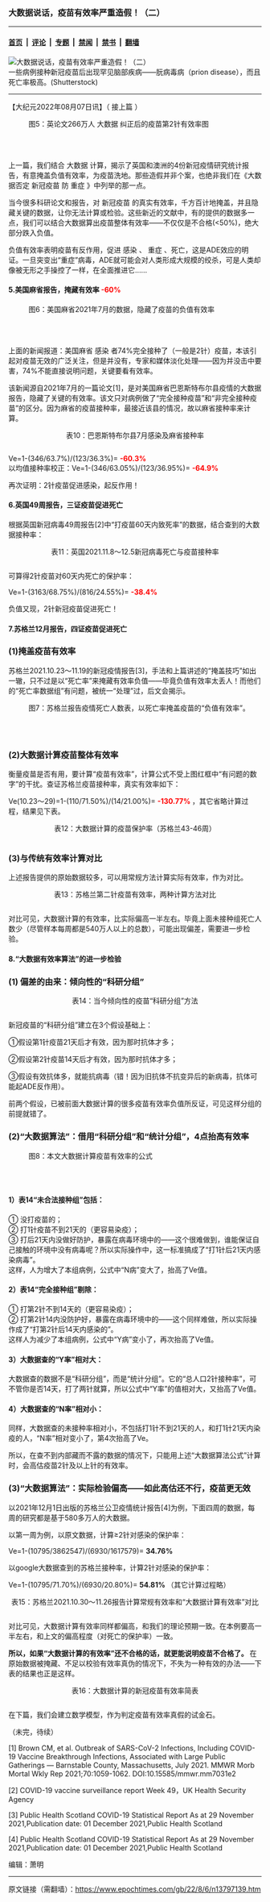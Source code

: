 ### 大数据说话，疫苗有效率严重造假！（二）

---

#### [首页](../../../..?n13797139) &nbsp;|&nbsp; [评论](../../../../../epoch-comment?n13797139) &nbsp;|&nbsp; [专题](../../../../../epoch-special?n13797139) &nbsp;|&nbsp; [禁闻](../../../../../epoch-news?n13797139) &nbsp;|&nbsp; [禁书](../../../../../books?n13797139) &nbsp;|&nbsp; [翻墙](https://github.com/gfw-breaker/nogfw/blob/master/README.md?n13797139)


<div><img alt="大数据说话，疫苗有效率严重造假！（二）" class="attachment-djy_600_400 size-djy_600_400 wp-post-image" src="https://i.epochtimes.com/assets/uploads/2022/06/id13759617-brain-disease_1962290248-600x400.jpg"/>
<div class="caption">
 一些病例接种新冠疫苗后出现罕见脑部疾病——朊病毒病（prion disease），而且死亡率极高。(Shutterstock)
</div></div><hr/><div class="post_content" id="artbody" itemprop="articleBody">
 <!-- article content begin -->
 <p>
  【大纪元2022年08月07日讯】（
  <ok href="https://www.epochtimes.com/gb/22/8/5/n13796318.htm">
   接上篇
  </ok>
  ）
 </p>
 <figure aria-describedby="caption-attachment-13797141" class="wp-caption aligncenter" id="attachment_13797141" style="width: 500px">
  <ok href="https://i.epochtimes.com/assets/uploads/2022/08/id13797141-2022-08-06_131252.jpg" target="_blank">
   <img alt="" class="wp-image-13797141" src="https://i.epochtimes.com/assets/uploads/2022/08/id13797141-2022-08-06_131252-600x393.jpg"/>
  </ok>
  <br/><figcaption class="wp-caption-text" id="caption-attachment-13797141">
   图5：英论文266万人
   <ok href="https://www.epochtimes.com/gb/tag/%E5%A4%A7%E6%95%B0%E6%8D%AE.html">
    大数据
   </ok>
   纠正后的疫苗第2针有效率图
  </figcaption><br/>
 </figure><br/>
 <p>
  上一篇，我们结合
  <ok href="https://www.epochtimes.com/gb/tag/%E5%A4%A7%E6%95%B0%E6%8D%AE.html">
   大数据
  </ok>
  计算，揭示了英国和澳洲的4份新冠疫情研究统计报告，有意掩盖负值有效率，为疫苗洗地。那些造假并非个案，也绝非我们在《大数据否定
  <ok href="https://www.epochtimes.com/gb/tag/%E6%96%B0%E5%86%A0%E7%96%AB%E8%8B%97.html">
   新冠疫苗
  </ok>
  防
  <ok href="https://www.epochtimes.com/gb/tag/%E9%87%8D%E7%97%87.html">
   重症
  </ok>
  》中列举的那一点。
 </p>
 <p>
  当今很多科研论文和报告，对
  <ok href="https://www.epochtimes.com/gb/tag/%E6%96%B0%E5%86%A0%E7%96%AB%E8%8B%97.html">
   新冠疫苗
  </ok>
  的真实有效率，千方百计地掩盖，并且隐藏关键的数据，让你无法计算或检验。这些新近的文献中，有的提供的数据多一点，我们可以结合大数据算出疫苗整体有效率——不仅仅是不合格(&lt;50%)，绝大部分跌入负值。
 </p>
 <p>
  负值有效率表明疫苗有反作用，促进
  <ok href="https://www.epochtimes.com/gb/tag/%E6%84%9F%E6%9F%93.html">
   感染
  </ok>
  、
  <ok href="https://www.epochtimes.com/gb/tag/%E9%87%8D%E7%97%87.html">
   重症
  </ok>
  、死亡，这是ADE效应的明证。一旦突变出“重症”病毒，ADE就可能会对人类形成大规模的绞杀，可是人类却像被无形之手操控了一样，在全面推进它……
 </p>
 <h4>
  5.美国麻省报告，掩藏有效率
  <span style="color: #ff0000;">
   -60%
  </span>
 </h4>
 <figure aria-describedby="caption-attachment-13797142" class="wp-caption aligncenter" id="attachment_13797142" style="width: 400px">
  <ok href="https://i.epochtimes.com/assets/uploads/2022/08/id13797142-2022-08-06_131912.jpg" target="_blank">
   <img alt="" class="wp-image-13797142" src="https://i.epochtimes.com/assets/uploads/2022/08/id13797142-2022-08-06_131912.jpg"/>
  </ok>
  <br/><figcaption class="wp-caption-text" id="caption-attachment-13797142">
   图6：美国麻省2021年7月的数据，隐藏了疫苗的负值有效率
  </figcaption><br/>
 </figure><br/>
 <p>
  上面的新闻报道：美国麻省
  <ok href="https://www.epochtimes.com/gb/tag/%E6%84%9F%E6%9F%93.html">
   感染
  </ok>
  者74%完全接种了（一般是2针）疫苗，本该引起对疫苗无效的广泛关注，但是并没有，专家和媒体淡化处理——因为并没击中要害，74%不能直接说明问题，关键要看有效率。
 </p>
 <p>
  该新闻源自2021年7月的一篇论文[1]，是对美国麻省巴恩斯特布尔县疫情的大数据报告，隐藏了关键的有效率。该文只对病例做了“完全接种疫苗”和“非完全接种疫苗”的区分。因为麻省的疫苗接种率，最接近该县的情况，故以麻省接种率来计算。
 </p>
 <p style="text-align: center;">
  表10：巴恩斯特布尔县7月感染及麻省接种率
 </p>
 <p>
  <ok href="https://i.epochtimes.com/assets/uploads/2022/08/id13797145-2022-08-06_132913.jpg">
   <img alt="" class="wp-image-13797145 aligncenter" src="https://i.epochtimes.com/assets/uploads/2022/08/id13797145-2022-08-06_132913.jpg"/>
  </ok>
 </p>
 <p>
  Ve=1-(346/63.7%)/(123/36.3%)=
  <strong>
   <span style="color: #ff0000;">
    -60.3%
   </span>
  </strong>
  <br/>
  以均值接种率校正：Ve=1-(346/63.05%)/(123/36.95%)=
  <span style="color: #ff0000;">
   <strong>
    -64.9%
   </strong>
  </span>
 </p>
 <p>
  再次证明：2针疫苗促进感染，起反作用！
 </p>
 <h4>
  6.英国49周报告，三证疫苗促进死亡
 </h4>
 <p>
  根据英国新冠病毒49周报告[2]中“打疫苗60天内致死率”的数据，结合查到的大数据接种率：
 </p>
 <p style="text-align: center;">
  表11：英国2021.11.8～12.5新冠病毒死亡与疫苗接种率
 </p>
 <p>
  <ok href="https://i.epochtimes.com/assets/uploads/2022/08/id13797146-2022-08-06_133231.jpg">
   <img alt="" class="wp-image-13797146 aligncenter" src="https://i.epochtimes.com/assets/uploads/2022/08/id13797146-2022-08-06_133231.jpg"/>
  </ok>
 </p>
 <p>
  可算得2针疫苗对60天内死亡的保护率：
 </p>
 <p>
  Ve=1-(3163/68.75%)/(816/24.55%)=
  <span style="color: #ff0000;">
   <strong>
    -38.4%
   </strong>
  </span>
 </p>
 <p>
  负值又现，2针新冠疫苗促进死亡！
 </p>
 <h4>
  7.苏格兰12月报告，四证疫苗促进死亡
 </h4>
 <h3>
  (1)掩盖疫苗有效率
 </h3>
 <p>
  苏格兰2021.10.23～11.19的新冠疫情报告[3]，手法和上篇讲述的“掩盖技巧”如出一辙，只不过是以“死亡率”来掩藏有效率负值——毕竟负值有效率太丢人！而他们的“死亡率数据组”有问题，被统一“处理”过，后文会揭示。
 </p>
 <figure aria-describedby="caption-attachment-13797147" class="wp-caption aligncenter" id="attachment_13797147" style="width: 650px">
  <ok href="https://i.epochtimes.com/assets/uploads/2022/08/id13797147-2022-08-06_133736.jpg" target="_blank">
   <img alt="" class="wp-image-13797147" src="https://i.epochtimes.com/assets/uploads/2022/08/id13797147-2022-08-06_133736-600x228.jpg"/>
  </ok>
  <br/><figcaption class="wp-caption-text" id="caption-attachment-13797147">
   图7：苏格兰报告疫情死亡人数表，以死亡率掩盖疫苗的“负值有效率”。
  </figcaption><br/>
 </figure><br/>
 <h3>
  (2)大数据计算疫苗整体有效率
 </h3>
 <p>
  衡量疫苗是否有用，要计算“疫苗有效率”，计算公式不受上图红框中“有问题的数字”的干扰。查证苏格兰疫苗接种率，真实有效率如下：
 </p>
 <p>
  Ve(10.23～29)=1-(110/71.50%)/(14/21.00%)=
  <span style="color: #ff0000;">
   <strong>
    -130.77%
   </strong>
  </span>
  ，其它省略计算过程，结果见下表。
 </p>
 <p style="text-align: center;">
  表12：大数据计算的疫苗保护率（苏格兰43-46周）
 </p>
 <p>
  <ok href="https://i.epochtimes.com/assets/uploads/2022/08/id13797148-2022-08-06_133928.jpg">
   <img alt="" class="wp-image-13797148 aligncenter" src="https://i.epochtimes.com/assets/uploads/2022/08/id13797148-2022-08-06_133928.jpg"/>
  </ok>
 </p>
 <h3>
  (3)与传统有效率计算对比
 </h3>
 <p>
  上述报告提供的原始数据较多，可以用常规方法计算实际有效率，作为对比。
 </p>
 <p style="text-align: center;">
  表13：苏格兰第二针疫苗有效率，两种计算方法对比
 </p>
 <p>
  <ok href="https://i.epochtimes.com/assets/uploads/2022/08/id13797149-2022-08-06_134428.jpg">
   <img alt="" class="wp-image-13797149 aligncenter" src="https://i.epochtimes.com/assets/uploads/2022/08/id13797149-2022-08-06_134428-600x151.jpg"/>
  </ok>
 </p>
 <p>
  对比可见，大数据计算的有效率，比实际偏高一半左右。毕竟上面未接种组死亡人数少（尽管样本每周都是540万人以上的总数），可能出现偏差，需要进一步检验。
 </p>
 <h4>
  8.“大数据有效率算法”的进一步检验
 </h4>
 <h3>
  (1) 偏差的由来：倾向性的“科研分组”
 </h3>
 <p style="text-align: center;">
  表14：当今倾向性的疫苗“科研分组”方法
 </p>
 <p>
  <ok href="https://i.epochtimes.com/assets/uploads/2022/08/id13797150-2022-08-06_134718.jpg">
   <img alt="" class="wp-image-13797150 aligncenter" src="https://i.epochtimes.com/assets/uploads/2022/08/id13797150-2022-08-06_134718-600x91.jpg"/>
  </ok>
 </p>
 <p>
  新冠疫苗的“科研分组”建立在3个假设基础上：
 </p>
 <p>
  ①假设第1针疫苗21天后才有效，因为那时抗体才多；
 </p>
 <p>
  ②假设第2针疫苗14天后才有效，因为那时抗体才多；
 </p>
 <p>
  ③假设有效抗体多，就能抗病毒（错！因为旧抗体不抗变异后的新病毒，抗体可能起ADE反作用）。
 </p>
 <p>
  前两个假设，已被前面大数据计算的很多疫苗有效率负值所反证，可见这样分组的前提就错了。
 </p>
 <h3>
  (2)“大数据算法”：借用“科研分组”和“统计分组”，4点抬高有效率
 </h3>
 <figure aria-describedby="caption-attachment-13797151" class="wp-caption aligncenter" id="attachment_13797151" style="width: 500px">
  <ok href="https://i.epochtimes.com/assets/uploads/2022/08/id13797151-2022-08-06_135014.jpg" target="_blank">
   <img alt="" class="wp-image-13797151" src="https://i.epochtimes.com/assets/uploads/2022/08/id13797151-2022-08-06_135014.jpg"/>
  </ok>
  <br/><figcaption class="wp-caption-text" id="caption-attachment-13797151">
   图8：本文大数据计算疫苗有效率的公式
  </figcaption><br/>
 </figure><br/>
 <h4>
  1）表14“未合法接种组”包括：
 </h4>
 <p>
  ① 没打疫苗的；
  <br/>
  ② 打1针疫苗不到21天的（更容易染疫）；
  <br/>
  ③ 打后21天内没做好防护，暴露在病毒环境中的——这个很难做到，谁能保证自己接触的环境中没有病毒呢？所以实际操作中，这一标准搞成了“打1针后21天内感染病毒”。
  <br/>
  这样，人为增大了本组病例，公式中“N病”变大了，抬高了Ve值。
 </p>
 <h4>
  2）表14“完全接种组”剔除：
 </h4>
 <p>
  ① 打第2针不到14天的（更容易染疫）；
  <br/>
  ② 打第2针14内没防护好，暴露在病毒环境中的——这个同样难做，所以实际操作成了“打第2针后14天内感染的”。
  <br/>
  这样人为减少了本组病例，公式中“Y病”变小了，再次抬高了Ve值。
 </p>
 <h4>
  3）大数据查的“Y率”相对大：
 </h4>
 <p>
  大数据查的数据不是“科研分组”，而是“统计分组”。它的“总人口2针接种率”，可不管你是否14天，打了两针就算，所以公式中“Y率”的值相对大，又抬高了Ve值。
 </p>
 <h4>
  4）大数据查的“N率”相对小：
 </h4>
 <p>
  同样，大数据查的未接种率相对小，不包括打1针不到21天的人，和打1针21天内染疫的人，“N率”相对变小了，第4次抬高了Ve。
 </p>
 <p>
  所以，在查不到内部藏而不露的数据的情况下，只能用上述“大数据算法公式”计算时，会高估疫苗2针及以上针的有效率。
 </p>
 <h3>
  (3)“大数据算法”：实际检验偏高——如此高估还不行，疫苗更无效
 </h3>
 <p>
  以2021年12月1日出版的苏格兰公卫疫情统计报告[4]为例，下面四周的数据，每周的研究都是基于580多万人的大数据。
 </p>
 <p>
  以第一周为例，以原文数据，计算≥2针对感染的保护率：
 </p>
 <p>
  Ve=1-(10795/3862547)/(6930/1617579)=
  <strong>
   34.76%
  </strong>
 </p>
 <p>
  以google大数据查到的苏格兰接种率，计算2针对感染的保护率：
 </p>
 <p>
  Ve=1-(10795/71.70%)/(6930/20.80%)=
  <strong>
   54.81%
  </strong>
  （其它计算过程略）
 </p>
 <p style="text-align: center;">
  表15：苏格兰2021.10.30～11.26报告计算常规有效率和“大数据计算有效率”对比
 </p>
 <p>
  <ok href="https://i.epochtimes.com/assets/uploads/2022/08/id13797154-2022-08-06_135708.jpg">
   <img alt="" class="wp-image-13797154 aligncenter" src="https://i.epochtimes.com/assets/uploads/2022/08/id13797154-2022-08-06_135708.jpg"/>
  </ok>
 </p>
 <p>
  对比可见，大数据计算有效率同样都偏高，和我们的理论预期一致。在本例要高一半左右，和上文的偏高程度（对死亡的保护率）一致。
 </p>
 <p>
  <strong>
   所以，如果“大数据计算的有效率”还不合格的话，就更能说明疫苗不合格了。
  </strong>
  在原始数据被掩藏、不足以校验有效率真伪的情况下，不失为一种有效的办法——下表的结果也正是这样。
 </p>
 <p style="text-align: center;">
  表16：大数据计算的新冠疫苗有效率简表
 </p>
 <p>
  <ok href="https://i.epochtimes.com/assets/uploads/2022/08/id13797156-2022-08-06_140254.jpg">
   <img alt="" class="wp-image-13797156 aligncenter" src="https://i.epochtimes.com/assets/uploads/2022/08/id13797156-2022-08-06_140254-600x354.jpg"/>
  </ok>
 </p>
 <p>
  在下篇，我们会建立数学模型，作为判定疫苗有效率真假的试金石。
 </p>
 <p>
  （未完，待续）
 </p>
 <p>
  [1] Brown CM, et al. Outbreak of SARS-CoV-2 Infections, Including COVID-19 Vaccine Breakthrough Infections, Associated with Large Public Gatherings — Barnstable County, Massachusetts, July 2021. MMWR Morb Mortal Wkly Rep 2021;70:1059-1062. DOI:10.15585/mmwr.mm7031e2
 </p>
 <p>
  [2] COVID-19 vaccine surveillance report Week 49，UK Health Security Agency
 </p>
 <p>
  [3] Public Health Scotland COVID-19 Statistical Report As at 29 November 2021,Publication date: 01 December 2021,Public Health Scotland
 </p>
 <p>
  [4] Public Health Scotland COVID-19 Statistical Report As at 29 November 2021,Publication date: 01 December 2021,Public Health Scotland
 </p>
 <p>
  编辑：萧明
 </p>
 <!-- article content end -->
 <div id="below_article_ad">
 </div>
</div>


---

原文链接（需翻墙）：https://www.epochtimes.com/gb/22/8/6/n13797139.htm